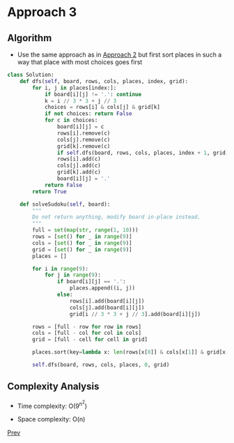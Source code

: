 # Approach 3

## Algorithm

* Use the same approach as in [Approach 2](solution2.md) but first sort places in such a way that place with most choices goes first

```python
class Solution:
    def dfs(self, board, rows, cols, places, index, grid):
        for i, j in places[index:]:
            if board[i][j] != '.': continue
            k = i // 3 * 3 + j // 3
            choices = rows[i] & cols[j] & grid[k]
            if not choices: return False
            for c in choices:
                board[i][j] = c
                rows[i].remove(c)
                cols[j].remove(c)
                grid[k].remove(c)
                if self.dfs(board, rows, cols, places, index + 1, grid): return True
                rows[i].add(c)
                cols[j].add(c)
                grid[k].add(c)
                board[i][j] = '.'
            return False
        return True

    def solveSudoku(self, board):
        """
        Do not return anything, modify board in-place instead.
        """
        full = set(map(str, range(1, 10)))
        rows = [set() for _ in range(9)]
        cols = [set() for _ in range(9)]
        grid = [set() for _ in range(9)]
        places = []

        for i in range(9):
            for j in range(9):
                if board[i][j] == '.':
                    places.append((i, j))
                else:
                    rows[i].add(board[i][j])
                    cols[j].add(board[i][j])
                    grid[i // 3 * 3 + j // 3].add(board[i][j])

        rows = [full - row for row in rows]
        cols = [full - col for col in cols]
        grid = [full - cell for cell in grid]

        places.sort(key=lambda x: len(rows[x[0]] & cols[x[1]] & grid[x[0] // 3 * 3 + x[1] // 3]))

        self.dfs(board, rows, cols, places, 0, grid)
```

## Complexity Analysis

* Time complexity: O(9<sup>n<sup>2</sup></sup>)

* Space complexity: O(n)

[Prev](solution2.md)